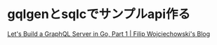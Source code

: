 # gqlgenとsqlcでサンプルapi作る

[Let's Build a GraphQL Server in Go, Part 1 | Filip Wojciechowski's Blog](https://w11i.me/graphql-server-go-part1)
